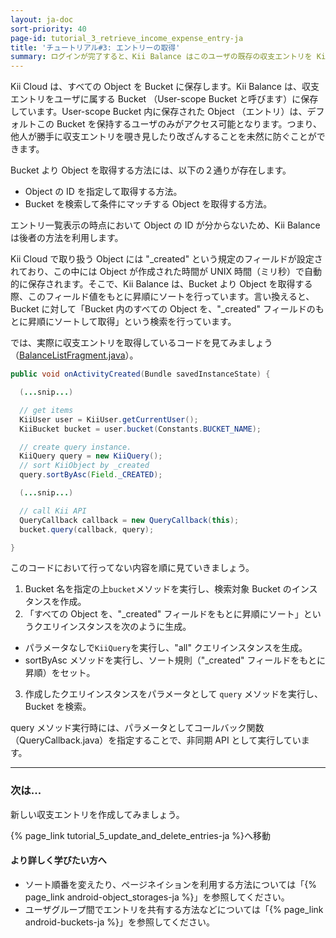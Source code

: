 ```yaml
---
layout: ja-doc
sort-priority: 40
page-id: tutorial_3_retrieve_income_expense_entry-ja
title: 'チュートリアル#3: エントリーの取得'
summary: ログインが完了すると、Kii Balance はこのユーザの既存の収支エントリを Kii Cloud より取得して一覧表示します。
---
```



Kii Cloud は、すべての Object を Bucket に保存します。Kii Balance は、収支エントリをユーザに属する Bucket （User-scope Bucket と呼びます）に保存しています。User-scope Bucket 内に保存された Object （エントリ）は、デフォルトこの Bucket を保持するユーザのみがアクセス可能となります。つまり、他人が勝手に収支エントリを覗き見したり改ざんすることを未然に防ぐことができます。

Bucket より Object を取得する方法には、以下の２通りが存在します。

* Object の ID を指定して取得する方法。
* Bucket を検索して条件にマッチする Object を取得する方法。

エントリ一覧表示の時点において Object の ID が分からないため、Kii Balance は後者の方法を利用します。

Kii Cloud で取り扱う Object には "\_created" という規定のフィールドが設定されており、この中には Object が作成された時間が UNIX 時間（ミリ秒）で自動的に保存されます。そこで、Kii Balance は、Bucket より Object を取得する際、このフィールド値をもとに昇順にソートを行っています。言い換えると、Bucket に対して「Bucket 内のすべての Object を、"\_created" フィールドのもとに昇順にソートして取得」という検索を行っています。

では、実際に収支エントリを取得しているコードを見てみましょう（[BalanceListFragment.java](https://github.com/KiiPlatform/KiiBalance-Android/blob/master/src/com/kii/sample/balance/list/BalanceListFragment.java#L82)）。

```java
public void onActivityCreated(Bundle savedInstanceState) {

  (...snip...)

  // get items
  KiiUser user = KiiUser.getCurrentUser();
  KiiBucket bucket = user.bucket(Constants.BUCKET_NAME);

  // create query instance.
  KiiQuery query = new KiiQuery();
  // sort KiiObject by _created
  query.sortByAsc(Field._CREATED);

  (...snip...)

  // call Kii API
  QueryCallback callback = new QueryCallback(this);
  bucket.query(callback, query);

}
```
このコードにおいて行ってない内容を順に見ていきましょう。

1. Bucket 名を指定の上`bucket`メソッドを実行し、検索対象 Bucket のインスタンスを作成。
2. 「すべての Object を、"\_created" フィールドをもとに昇順にソート」というクエリインスタンスを次のように生成。
  * パラメータなしで`KiiQuery`を実行し、"all" クエリインスタンスを生成。
  * sortByAsc メソッドを実行し、ソート規則（"\_created" フィールドをもとに昇順）をセット。
3. 作成したクエリインスタンスをパラメータとして `query` メソッドを実行し、Bucket を検索。

query メソッド実行時には、パラメータとしてコールバック関数（QueryCallback.java）を指定することで、非同期 API として実行しています。

---
### 次は...

新しい収支エントリを作成してみましょう。

{% page_link tutorial_5_update_and_delete_entries-ja %}へ移動

#### より詳しく学びたい方へ

* ソート順番を変えたり、ページネイションを利用する方法については「{% page_link android-object_storages-ja %}」を参照してください。
* ユーザグループ間でエントリを共有する方法などについては「{% page_link android-buckets-ja %}」を参照してください。
